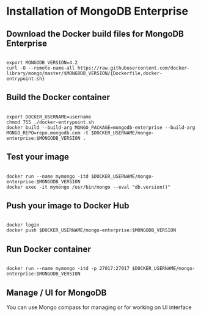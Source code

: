 # Installation of MongoDB Enterprise

## Download the Docker build files for MongoDB Enterprise

```

export MONGODB_VERSION=4.2
curl -O --remote-name-all https://raw.githubusercontent.com/docker-library/mongo/master/$MONGODB_VERSION/{Dockerfile,docker-entrypoint.sh}
```

## Build the Docker container

```

export DOCKER_USERNAME=username
chmod 755 ./docker-entrypoint.sh
docker build --build-arg MONGO_PACKAGE=mongodb-enterprise --build-arg MONGO_REPO=repo.mongodb.com -t $DOCKER_USERNAME/mongo-enterprise:$MONGODB_VERSION .
```

## Test your image

```

docker run --name mymongo -itd $DOCKER_USERNAME/mongo-enterprise:$MONGODB_VERSION
docker exec -it mymongo /usr/bin/mongo --eval "db.version()"
```

## Push your image to Docker Hub

```

docker login
docker push $DOCKER_USERNAME/mongo-enterprise:$MONGODB_VERSION
```

## Run Docker container

```

docker run --name mymongo -itd -p 27017:27017 $DOCKER_USERNAME/mongo-enterprise:$MONGODB_VERSION
```

## Manage / UI for MongoDB

You can use Mongo compass for managing or for working on UI interface
